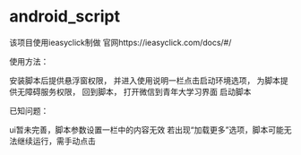 # android_script
该项目使用ieasyclick制做
官网https://ieasyclick.com/docs/#/

使用方法：

安装脚本后提供悬浮窗权限，
并进入使用说明一栏点击启动环境选项，
为脚本提供无障碍服务权限，
回到脚本，
打开微信到青年大学习界面
启动脚本



已知问题：

ui暂未完善，脚本参数设置一栏中的内容无效
若出现“加载更多”选项，脚本可能无法继续运行，需手动点击
